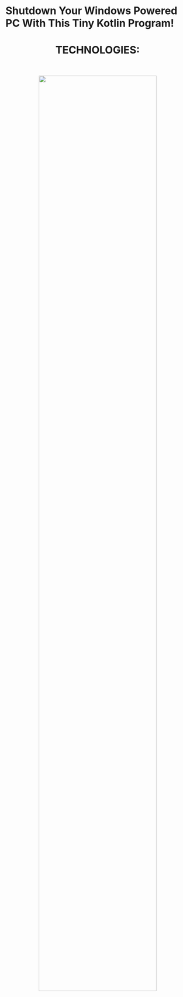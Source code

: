 # Shutdown Your Windows Powered PC With This Tiny Kotlin Program!

<div style="container" align="center">
  <h1>TECHNOLOGIES:</h1>
  <br><br>
  <img src="https://upload.wikimedia.org/wikipedia/commons/1/11/Kotlin_logo_2021.svg" width="80%" />
</div>
